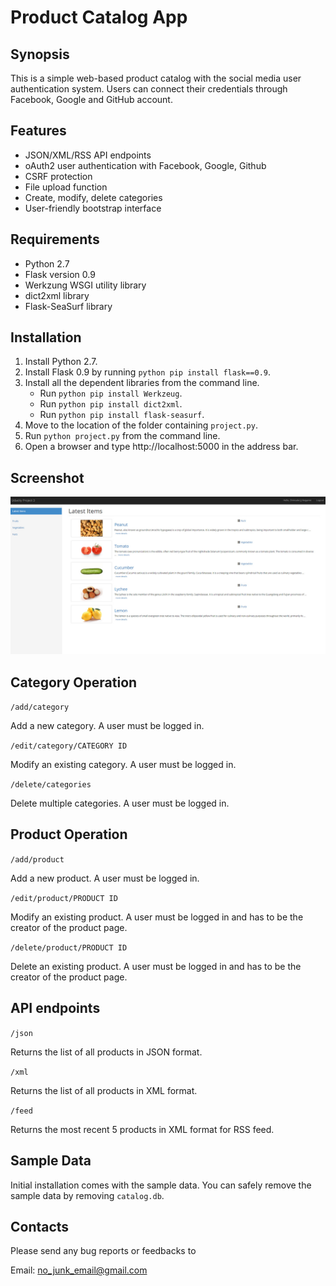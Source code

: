 <h1>Product Catalog App</h1>

## Synopsis

This is a simple web-based product catalog with the social media user authentication system. Users can connect their credentials through Facebook, Google and GitHub account.

## Features

- JSON/XML/RSS API endpoints
- oAuth2 user authentication with Facebook, Google, Github
- CSRF protection
- File upload function
- Create, modify, delete categories
- User-friendly bootstrap interface

## Requirements

- Python 2.7
- Flask version 0.9
- Werkzung WSGI utility library
- dict2xml library
- Flask-SeaSurf library

## Installation

1. Install Python 2.7.
2. Install Flask 0.9 by running `python pip install flask==0.9`.
3. Install all the dependent libraries from the command line.
	- Run `python pip install Werkzeug`.
	- Run `python pip install dict2xml`.
	- Run `python pip install flask-seasurf`.
4. Move to the location of the folder containing `project.py`.
5. Run `python project.py` from the command line.
6. Open a browser and type http://localhost:5000 in the address bar.

## Screenshot

![Homepage](/screenshot.jpg)

## Category Operation

`/add/category`

Add a new category. A user must be logged in.

`/edit/category/CATEGORY ID`

Modify an existing category. A user must be logged in.

`/delete/categories`

Delete multiple categories. A user must be logged in.

## Product Operation

`/add/product`

Add a new product. A user must be logged in.

`/edit/product/PRODUCT ID`

Modify an existing product. A user must be logged in and has to be the creator of the product page.

`/delete/product/PRODUCT ID`

Delete an existing product. A user must be logged in and has to be the creator of the product page.

## API endpoints

`/json`

Returns the list of all products in JSON format.

`/xml`

Returns the list of all products in XML format.

`/feed`

Returns the most recent 5 products in XML format for RSS feed.

## Sample Data

Initial installation comes with the sample data. You can safely remove the sample data by removing `catalog.db`.

## Contacts

Please send any bug reports or feedbacks to

Email: no_junk_email@gmail.com
